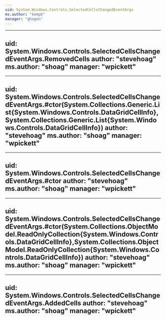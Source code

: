 ```yaml
---
uid: System.Windows.Controls.SelectedCellsChangedEventArgs
ms.author: "kempb"
manager: "ghogen"
---
```


---
uid: System.Windows.Controls.SelectedCellsChangedEventArgs.RemovedCells
author: "stevehoag"
ms.author: "shoag"
manager: "wpickett"
---

---
uid: System.Windows.Controls.SelectedCellsChangedEventArgs.#ctor(System.Collections.Generic.List{System.Windows.Controls.DataGridCellInfo},System.Collections.Generic.List{System.Windows.Controls.DataGridCellInfo})
author: "stevehoag"
ms.author: "shoag"
manager: "wpickett"
---

---
uid: System.Windows.Controls.SelectedCellsChangedEventArgs.#ctor
author: "stevehoag"
ms.author: "shoag"
manager: "wpickett"
---

---
uid: System.Windows.Controls.SelectedCellsChangedEventArgs.#ctor(System.Collections.ObjectModel.ReadOnlyCollection{System.Windows.Controls.DataGridCellInfo},System.Collections.ObjectModel.ReadOnlyCollection{System.Windows.Controls.DataGridCellInfo})
author: "stevehoag"
ms.author: "shoag"
manager: "wpickett"
---

---
uid: System.Windows.Controls.SelectedCellsChangedEventArgs.AddedCells
author: "stevehoag"
ms.author: "shoag"
manager: "wpickett"
---
